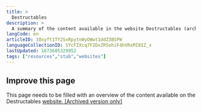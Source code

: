 ```yaml
---
title: >
  Destructables
description: >
  A summary of the content available in the website Destructables (archived version only)
langCode: en
articleID: 1Oxyft1TY2SxRpytnWyOWwt1ddZ3BSPW
languageCollectionID: SYcFIXcq7F2DxZR5ohiF4hVRxMI8IZ_x
lastUpdated: 1673685329952
tags: ["resources","stub","websites"]
---
```


## **Improve this page**

This page needs to be filled with an overview of the content available on the Destructables [website. \[Archived version only\]](https://web.archive.org/web/20210716184742/http://destructables.org/)